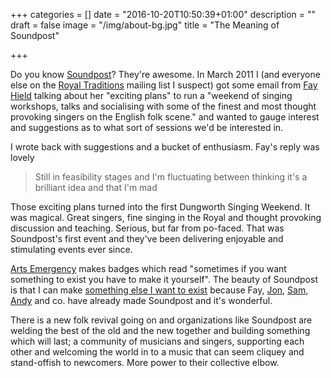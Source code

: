 +++
categories = []
date = "2016-10-20T10:50:39+01:00"
description = ""
draft = false
image = "/img/about-bg.jpg"
title = "The Meaning of Soundpost"

+++

Do you know [Soundpost](http://www.soundpost.org.uk)? They're awesome. In
March 2011 I (and everyone else on
the [Royal Traditions](http://royaltraditions.co.uk) mailing list I suspect)
got some email from [Fay Hield](http://fayhield.com) talking about her "exciting
plans" to run a "weekend of singing workshops, talks and socialising with some
of the finest and most thought provoking singers on the English folk scene."
and wanted to gauge interest and suggestions as to what sort of sessions we'd
be interested in.
<!--more-->

I wrote back with suggestions and a bucket of enthusiasm. Fay's reply was
lovely

> Still in feasibility stages and I'm fluctuating between thinking it's a
> brilliant idea and that I'm mad

Those exciting plans turned into the first Dungworth Singing Weekend. It was
magical. Great singers, fine singing in the Royal and thought provoking
discussion and teaching. Serious, but far from po-faced. That was Soundpost's
first event and they've been delivering enjoyable and stimulating events ever
since.

[Arts Emergency](http://arts-emergency.org) makes badges which read "sometimes if you
want something to exist you have to make it yourself". The beauty of Soundpost
is that I can
make [something else I want to exist](https://singingtogether.co.uk) because
Fay,
[Jon](http://jonboden.com),
[Sam](http://www.samsweeneymusic.com), [Andy](http://magicandy81.tumblr.com)
and co. have already made Soundpost and it's wonderful.

There is a new folk revival going on and organizations like Soundpost are
welding the best of the old and the new together and building something which
will last; a community of musicians and singers, supporting each other and
welcoming the world in to a music that can seem cliquey and stand-offish to
newcomers. More power to their collective elbow.
